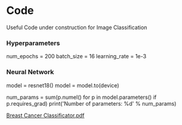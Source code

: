 # Code
Useful Code under construction for Image Classification

### Hyperparameters

num_epochs = 200
batch_size = 16
learning_rate = 1e-3

### Neural Network

model = resnet18()
model = model.to(device)

num_params = sum(p.numel() for p in model.parameters() if p.requires_grad)
print('Number of parameters: %d' % num_params)

[Breast Cancer Classificator.pdf](https://github.com/gpattarone/Code/files/8598591/Breast.Cancer.Classificator.pdf)
